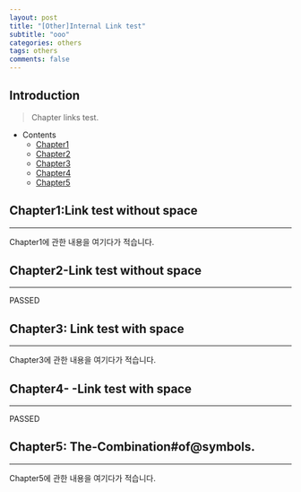 ```yaml
---
layout: post
title: "[Other]Internal Link test"
subtitle: "ooo"
categories: others
tags: others
comments: false
---
```


## Introduction
> Chapter links test.

- Contents
	- [Chapter1](#chapter1:link-test-without-space)
	- [Chapter2](#chapter2-link-test-without-space)
	- [Chapter3](#chapter3:-link-test-with-space)
	- [Chapter4](#chapter4----link-test-with-space)
	- [Chapter5](#chapter5:-the-combination#of@symbols.)
  
## Chapter1:Link test without space
---
Chapter1에 관한 내용을 여기다가 적습니다.    



## Chapter2-Link test without space
---
PASSED



## Chapter3: Link test with space
---
Chapter3에 관한 내용을 여기다가 적습니다.  



## Chapter4-  -Link test with space
---
PASSED



## Chapter5: The-Combination#of@symbols.
---
Chapter5에 관한 내용을 여기다가 적습니다.  
